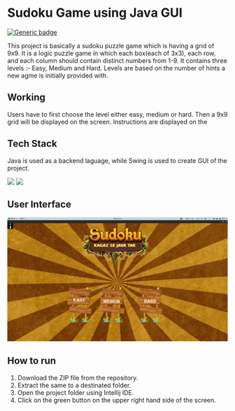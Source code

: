 # Sudoku Game using Java GUI

[![Generic badge](https://img.shields.io/badge/Java-GUI-green)](https://shields.io/)

This project is basically a sudoku puzzle game which is having a grid of 9x9. It is a logic puzzle game in which each box(each of 3x3), each row, and each column should contain distinct numbers from 1-9.
It contains three levels :- Easy, Medium and Hard. Levels are based on the number of hints a new agme is initially provided with. 

## Working

Users have to first choose the level either easy, medium or hard. Then a 9x9 grid will be displayed on the screen. 
Instructions are displayed on the


## Tech Stack
Java is used as a backend laguage, while Swing is used to create GUI of the project. 

![](https://img.shields.io/badge/Language-Java-orange)
![](https://img.shields.io/badge/Language-Swing-blue)

## User Interface 
![](Images/Sudoku_image.jpeg)


## How to run

1) Download the ZIP file from the repository.<br/>
2) Extract the same to a destinated folder.<br/>
3) Open the project folder using  Intellij IDE.<br/>
4) Click on the green button on the upper right hand side of the screen.<br/>

